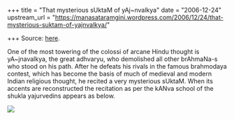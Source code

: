 +++
title = "That mysterious sUktaM of yAj~nvalkya"
date = "2006-12-24"
upstream_url = "https://manasataramgini.wordpress.com/2006/12/24/that-mysterious-suktam-of-yajnvalkya/"

+++
Source: [here](https://manasataramgini.wordpress.com/2006/12/24/that-mysterious-suktam-of-yajnvalkya/).

One of the most towering of the colossi of arcane Hindu thought is
yA\~jnavalkya, the great adhvaryu, who demolished all other brAhmaNa-s
who stood on his path. After he defeats his rivals in the famous
brahmodaya contest, which has become the basis of much of medieval and
modern Indian religious thought, he recited a very mysterious sUktaM.
When its accents are reconstructed the recitation as per the kANva
school of the shukla yajurvedins appears as below.

[![](https://i2.wp.com/bp0.blogger.com/_ZhvcTTaaD_4/RY4oBO6AkvI/AAAAAAAAAAk/X_-aexgqhNQ/s320/yAjnavalkya_sUktaM.gif)](http://bp0.blogger.com/_ZhvcTTaaD_4/RY4oBO6AkvI/AAAAAAAAAAk/X_-aexgqhNQ/s1600-h/yAjnavalkya_sUktaM.gif)

